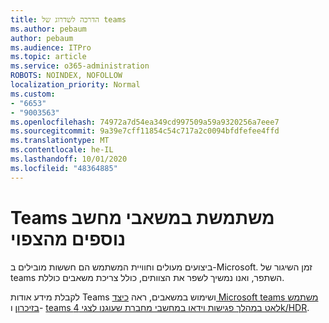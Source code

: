 ```yaml
---
title: הדרכה לשדרוג של teams
ms.author: pebaum
author: pebaum
ms.audience: ITPro
ms.topic: article
ms.service: o365-administration
ROBOTS: NOINDEX, NOFOLLOW
localization_priority: Normal
ms.custom:
- "6653"
- "9003563"
ms.openlocfilehash: 74972a7d54ea349cd997509a59a9320256a7eee7
ms.sourcegitcommit: 9a39e7cff11854c54c717a2c0094bfdfefee4ffd
ms.translationtype: MT
ms.contentlocale: he-IL
ms.lasthandoff: 10/01/2020
ms.locfileid: "48364885"
---
```

# <a name="teams-is-using-more-computer-resources-than-expected"></a>Teams משתמשת במשאבי מחשב נוספים מהצפוי

ביצועים מעולים וחוויית המשתמש הם חששות מובילים ב-Microsoft. זמן השיגור של teams השתפר, ואנו נמשיך לשפר את הצוותים, כולל צריכת משאבים כוללת.  

לקבלת מידע אודות Teams ושימוש במשאבים, ראה [כיצד Microsoft teams משתמש בזיכרון](https://docs.microsoft.com/microsoftteams/teams-memory-usage-perf)  ו-  [teams לאט במהלך פגישות וידאו במחשבי מחברת שעוגנו לצגי 4k/HDR](https://docs.microsoft.com/MicrosoftTeams/troubleshoot/known-issues/teams-slow-video-meetings-laptops-4k).
